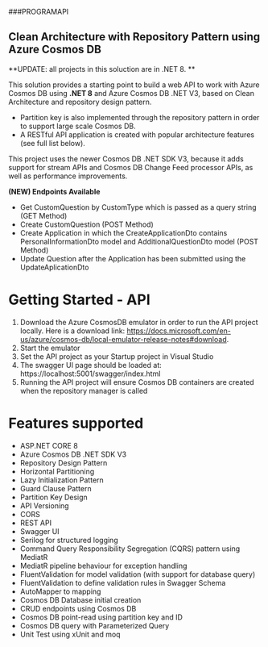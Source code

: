 ###PROGRAMAPI

## Clean Architecture with Repository Pattern using Azure Cosmos DB
**UPDATE: all projects in this soluction are in .NET 8. **

This solution provides a starting point to build a web API to work with Azure Cosmos DB using **.NET 8** and Azure Cosmos DB .NET V3, based on Clean Architecture and repository design pattern. 
* Partition key is also implemented through the repository pattern in order to support large scale Cosmos DB.
* A RESTful API application is created with popular architecture features (see full list below).

This project uses the newer Cosmos DB .NET SDK V3, because it adds support for stream APIs and Cosmos DB Change Feed processor APIs, as well as performance improvements.

**(NEW) Endpoints Available**
* Get CustomQuestion by CustomType which is passed as a query string (GET Method)
* Create CustomQuestion (POST Method)
* Create Application in which the CreateApplicationDto contains PersonalInformationDto model and AdditionalQuestionDto model (POST Method)
* Update Question after the Application has been submitted using the UpdateAplicationDto


# Getting Started - API
1. Download the Azure CosmosDB emulator in order to run the API project locally. Here is a download link: https://docs.microsoft.com/en-us/azure/cosmos-db/local-emulator-release-notes#download.
2. Start the emulator
3. Set the API project as your Startup project in Visual Studio
4. The swagger UI page should be loaded at: https://localhost:5001/swagger/index.html
5. Running the API project will ensure Cosmos DB containers are created when the repository manager is called


# Features supported
* ASP.NET CORE 8
* Azure Cosmos DB .NET SDK V3
* Repository Design Pattern
* Horizontal Partitioning
* Lazy Initialization Pattern
* Guard Clause Pattern
* Partition Key Design
* API Versioning
* CORS
* REST API
* Swagger UI
* Serilog for structured logging
* Command Query Responsibility Segregation (CQRS) pattern using MediatR
* MediatR pipeline behaviour for exception handling 
* FluentValidation for model validation (with support for database query)
* FluentValidation to define validation rules in Swagger Schema
* AutoMapper to mapping
* Cosmos DB Database initial creation
* CRUD endpoints using Cosmos DB
* Cosmos DB point-read using partition key and ID
* Cosmos DB query with Parameterized Query
* Unit Test using xUnit and moq

